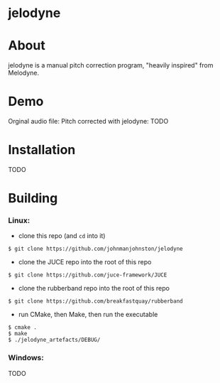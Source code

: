 # jelodyne

# About
jelodyne is a manual pitch correction program, "heavily inspired" from Melodyne.

# Demo
Orginal audio file:
Pitch corrected with jelodyne:
TODO

# Installation
TODO

# Building
### Linux:
- clone this repo (and `cd` into it)
```shell
$ git clone https://github.com/johnmanjohnston/jelodyne
```
- clone the JUCE repo into the root of this repo
```shell
$ git clone https://github.com/juce-framework/JUCE
```
- clone the rubberband repo into the root of this repo
```shell 
$ git clone https://github.com/breakfastquay/rubberband
```

- run CMake, then Make, then run the executable
```shell
$ cmake .
$ make
$ ./jelodyne_artefacts/DEBUG/
```
### Windows:
TODO
